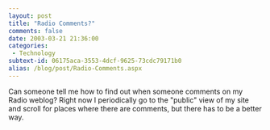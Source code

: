 ```yaml
---
layout: post
title: "Radio Comments?"
comments: false
date: 2003-03-21 21:36:00
categories:
 - Technology
subtext-id: 06175aca-3553-4dcf-9625-73cdc79171b0
alias: /blog/post/Radio-Comments.aspx
---
```



Can someone tell me how to find out when someone comments on my Radio weblog? Right now I periodically go to the "public" view of my site and scroll for places where there are comments, but there has to be a better way.
